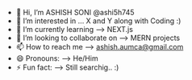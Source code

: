 - 👋 Hi, I’m ASHISH SONI @ashi5h745
- 👀 I’m interested in ... X and Y along with Coding :)
- 🌱 I’m currently learning --> NEXT.js
- 💞️ I’m looking to collaborate on --> MERN projects
- 📫 How to reach me --> ashish.aumca@gmail.com
- 😄 Pronouns: --> He/Him
- ⚡ Fun fact: --> Still searchig.. :)

<!---
ashi5h745/ashi5h745 is a ✨ special ✨ repository because its `README.md` (this file) appears on your GitHub profile.
You can click the Preview link to take a look at your changes.
--->
